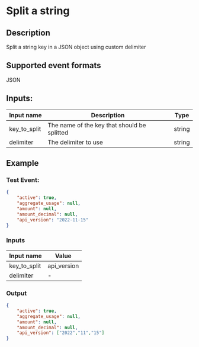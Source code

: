 # Split a string
## Description
Split a string key in a JSON object using custom delimiter
## Supported event formats
JSON 
## Inputs:
Input name | Description | Type
|---|---|---|
| key_to_split | The name of the key that should be splitted | string |
| delimiter | The delimiter to use | string |
## Example

### Test Event:

```json
{
    "active": true,
    "aggregate_usage": null,
    "amount": null,
    "amount_decimal": null,
    "api_version": "2022-11-15"
}
```

### Inputs
Input name | Value
|---|---|
| key_to_split | api_version
| delimiter | -

### Output
```json
{
    "active": true,
    "aggregate_usage": null,
    "amount": null,
    "amount_decimal": null,
    "api_version": ["2022","11","15"]
}
```